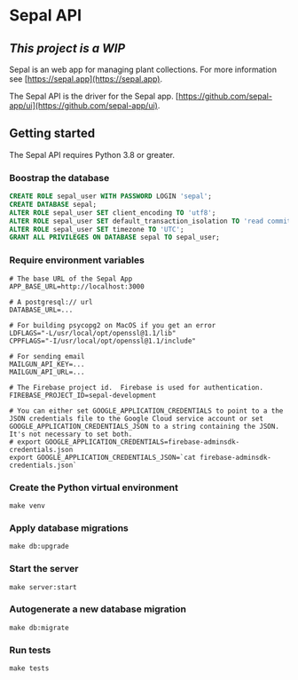 # Sepal API

## _This project is a WIP_

Sepal is an web app for managing plant collections. For more information see [https://sepal.app](https://sepal.app).

The Sepal API is the driver for the Sepal app. [https://github.com/sepal-app/ui](https://github.com/sepal-app/ui).

## Getting started

The Sepal API requires Python 3.8 or greater.

### Boostrap the database

```sql
CREATE ROLE sepal_user WITH PASSWORD LOGIN 'sepal';
CREATE DATABASE sepal;
ALTER ROLE sepal_user SET client_encoding TO 'utf8';
ALTER ROLE sepal_user SET default_transaction_isolation TO 'read committed';
ALTER ROLE sepal_user SET timezone TO 'UTC';
GRANT ALL PRIVILEGES ON DATABASE sepal TO sepal_user;
```

### Require environment variables

```
# The base URL of the Sepal App
APP_BASE_URL=http://localhost:3000

# A postgresql:// url
DATABASE_URL=...

# For building psycopg2 on MacOS if you get an error
LDFLAGS="-L/usr/local/opt/openssl@1.1/lib"
CPPFLAGS="-I/usr/local/opt/openssl@1.1/include"

# For sending email
MAILGUN_API_KEY=...
MAILGUN_API_URL=...

# The Firebase project id.  Firebase is used for authentication.
FIREBASE_PROJECT_ID=sepal-development

# You can either set GOOGLE_APPLICATION_CREDENTIALS to point to a the JSON credentials file to the Google Cloud service account or set GOOGLE_APPLICATION_CREDENTIALS_JSON to a string containing the JSON.  It's not necessary to set both.
# export GOOGLE_APPLICATION_CREDENTIALS=firebase-adminsdk-credentials.json
export GOOGLE_APPLICATION_CREDENTIALS_JSON=`cat firebase-adminsdk-credentials.json`
```

### Create the Python virtual environment

```
make venv
```

### Apply database migrations

```
make db:upgrade
```

### Start the server

```
make server:start
```

### Autogenerate a new database migration

```
make db:migrate
```

### Run tests

```
make tests
```
